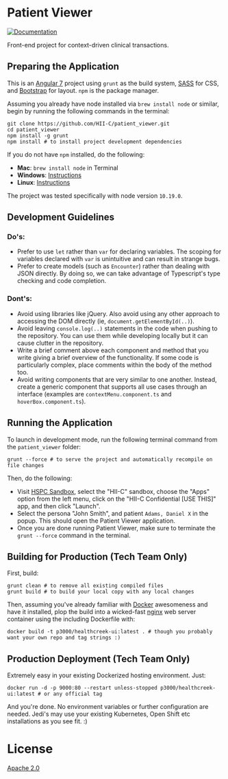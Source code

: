 # Patient Viewer

[![Documentation](https://i.imgur.com/49Z2ZHF.png)](https://hii-c.github.io/patient_viewer/)

Front-end project for context-driven clinical transactions.

## Preparing the Application

This is an [Angular 7](https://angular.io) project using `grunt` as the build system, [SASS](http://sass-lang.com) for CSS, and [Bootstrap](http://getbootstrap.com/) for layout. `npm` is the package manager. 

Assuming you already have node installed via `brew install node` or similar, begin by running the following commands in the terminal:
	
	git clone https://github.com/HII-C/patient_viewer.git
	cd patient_viewer
	npm install -g grunt
	npm install # to install project development dependencies

If you do not have `npm` installed, do the following:
- __Mac__: `brew install node` in Terminal
- __Windows__: [Instructions](https://www.guru99.com/download-install-node-js.html)
- __Linux__: [Instructions](https://linuxize.com/post/how-to-install-node-js-on-ubuntu-18.04/)

The project was tested specifically with node version `10.19.0`.

## Development Guidelines
### Do's: 
- Prefer to use `let` rather than `var` for declaring variables. The scoping for variables declared with `var` is unintuitive and can result in strange bugs.
- Prefer to create models (such as `Encounter`) rather than dealing with JSON directly. By doing so, we can take advantage of Typescript's type checking and code completion.

### Dont's:
- Avoid using libraries like jQuery. Also avoid using any other approach to accessing the DOM directly (ie, `document.getElementById(..)`).
- Avoid leaving `console.log(..)` statements in the code when pushing to the repository. You can use them while developing locally but it can cause clutter in the repository.
- Write a brief comment above each component and method that you write giving a brief overview of the functionality. If some code is particularly complex, place comments within the body of the method too.
- Avoid writing components that are very similar to one another. Instead, create a generic component that supports all use cases through an interface (examples are `contextMenu.component.ts` and `hoverBox.component.ts`).

## Running the Application
To launch in development mode, run the following terminal command from the `patient_viewer` folder:

	grunt --force # to serve the project and automatically recompile on file changes

Then, do the following:
- Visit [HSPC Sandbox](https://sandbox.hspconsortium.org/), select the "HII-C" sandbox, choose the "Apps" option from the left menu, click on the "HII-C Confidential [USE THIS]" app, and then click "Launch". 
- Select the persona "John Smith", and patient `Adams, Daniel X` in the popup. This should open the Patient Viewer application.
- Once you are done running Patient Viewer, make sure to terminate the `grunt --force` command in the terminal.

## Building for Production (Tech Team Only)

First, build:

	grunt clean # to remove all existing compiled files
	grunt build # to build your local copy with any local changes

Then, assuming you've already familiar with [Docker](https://www.docker.com) awesomeness and have it installed, plop the build into a wicked-fast [nginx](http://nginx.org) web server container using the including Dockerfile with:

	docker build -t p3000/healthcreek-ui:latest . # though you probably want your own repo and tag strings :)

## Production Deployment (Tech Team Only)

Extremely easy in your existing Dockerized hosting environment. Just:

	docker run -d -p 9000:80 --restart unless-stopped p3000/healthcreek-ui:latest # or any official tag

And you're done. No environment variables or further configuration are needed. Jedi's may use your existing Kubernetes, Open Shift etc installations as you see fit. :)


# License

[Apache 2.0](https://www.apache.org/licenses/LICENSE-2.0)
